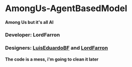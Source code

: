 # AmongUs-AgentBasedModel
#### Among Us but it's all AI
### Developer: LordFarron
### Designers: [LuisEduardoBF](https://github.com/LuisEduardoBF) and [LordFarron](https://github.com/LordFarron)

#### The code is a mess, i'm going to clean it later

